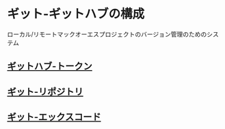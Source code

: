 # ギット-ギットハブの構成

ローカル/リモートマックオーエスプロジェクトのバージョン管理のためのシステム

## [ギットハブ-トークン](https://github.com/ghsumiyasu/Git-GitHub/blob/main/README-GitHub-Token-jp.md)
## [ギット-リポジトリ](https://github.com/ghsumiyasu/Git-GitHub/blob/main/README-macOS-Git-Terminal-jp.md)
## [ギット-エックスコード](https://github.com/ghsumiyasu/Git-GitHub/blob/main/README-macOS-Git-Xcode-br-pt.md)
